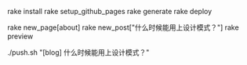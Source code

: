 rake install
rake setup_github_pages 
rake generate
rake deploy

rake new_page[about]
rake new_post["什么时候能用上设计模式？"]
rake preview

./push.sh "[blog] 什么时候能用上设计模式？"